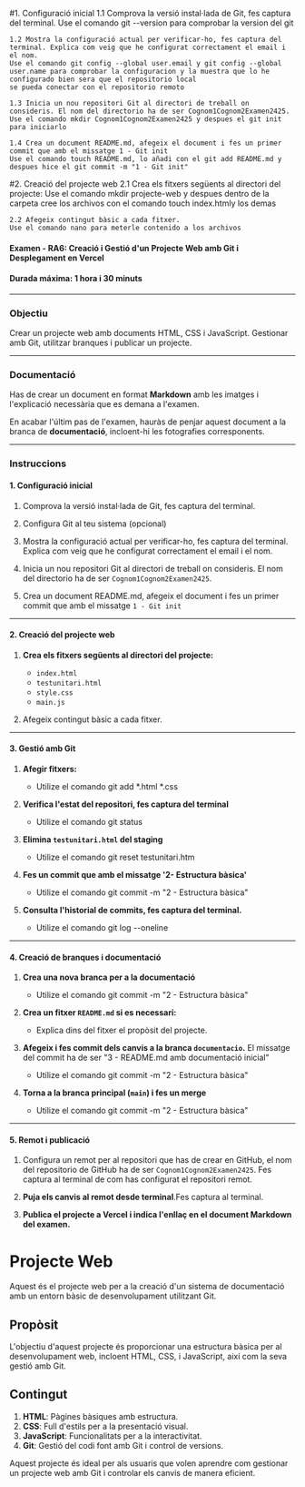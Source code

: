 #1. Configuració inicial
	1.1 Comprova la versió instal·lada de Git, fes captura del terminal.
	Use el comando git --version para comprobar la version del git

	1.2 Mostra la configuració actual per verificar-ho, fes captura del terminal. Explica com veig que he configurat correctament el email i el nom.
	Use el comando git config --global user.email y git config --global user.name para comprobar la configuracion y la muestra que lo he configurado bien sera que el repositorio local 
	se pueda conectar con el repositorio remoto

	1.3 Inicia un nou repositori Git al directori de treball on consideris. El nom del directorio ha de ser Cognom1Cognom2Examen2425.
	Use el comando mkdir Cognom1Cognom2Examen2425 y despues el git init para iniciarlo 

	1.4 Crea un document README.md, afegeix el document i fes un primer commit que amb el missatge 1 - Git init
	Use el comando touch README.md, lo añadi con el git add README.md y despues hice el git commit -m "1 - Git init"

#2. Creació del projecte web
	2.1 Crea els fitxers següents al directori del projecte:
	Use el comando mkdir projecte-web y despues dentro de la carpeta cree los archivos con el comando touch index.htmly los demas 
	
	2.2 Afegeix contingut bàsic a cada fitxer.
	Use el comando nano para meterle contenido a los archivos 
	
#### **Examen - RA6: Creació i Gestió d'un Projecte Web amb Git i Desplegament en Vercel**

#### **Durada máxima**: 1 hora i 30 minuts

---

### **Objectiu**  
Crear un projecte web amb documents HTML, CSS i JavaScript. 
Gestionar amb Git, utilitzar branques i publicar un projecte.

---

### **Documentació**  
Has de crear un document en format **Markdown** amb les imatges i l'explicació necessària que es demana a l'examen.  

En acabar l'últim pas de l'examen, hauràs de penjar aquest document a la branca de **documentació**, incloent-hi les fotografies corresponents.

---

### **Instruccions**

#### **1. Configuració inicial**

1. Comprova la versió instal·lada de Git, fes captura del terminal.

2. Configura Git al teu sistema (opcional)

3. Mostra la configuració actual per verificar-ho, fes captura del terminal. Explica com veig que he configurat correctament el email i el nom.

5. Inicia un nou repositori Git al directori de treball on consideris. El nom del directorio ha de ser `Cognom1Cognom2Examen2425`.

6. Crea un document README.md, afegeix el document i fes un primer commit que amb el missatge `1 - Git init`
---

#### **2. Creació del projecte web**

1. **Crea els fitxers següents al directori del projecte:**  
   - `index.html`
   - `testunitari.html`
   - `style.css`  
   - `main.js`  

2. Afegeix contingut bàsic a cada fitxer.

---

#### **3. Gestió amb Git**

1. **Afegir fitxers:**  
   - Utilize el comando git add *.html *.css  
   
2. **Verifica l'estat del repositori, fes captura del terminal** 
   - Utilize el comando git status

3. **Elimina `testunitari.html` del staging**
   - Utilize el comando git reset testunitari.htm

4. **Fes un commit que amb el missatge '2- Estructura bàsica'**  
   - Utilize el comando git commit -m "2 - Estructura bàsica"
 
5. **Consulta l'historial de commits, fes captura del terminal.**  
   - Utilize el comando git log --oneline
---

#### **4. Creació de branques i documentació**

1. **Crea una nova branca per a la documentació** 
   - Utilize el comando git commit -m "2 - Estructura bàsica"

2. **Crea un fitxer `README.md` si es necessari:**  
   - Explica dins del fitxer el propòsit del projecte.  

3. **Afegeix i fes commit dels canvis a la branca `documentacio`.**
El missatge del commit ha de ser "3 - README.md amb documentació inicial"
   - Utilize el comando git commit -m "2 - Estructura bàsica"

4. **Torna a la branca principal (`main`) i fes un merge** 
   - Utilize el comando git commit -m "2 - Estructura bàsica"
---

#### **5. Remot i publicació**

1. Configura un remot per al repositori que has de crear en GitHub, el nom del repositorio de GitHub ha de ser `Cognom1Cognom2Examen2425`. Fes captura al terminal de com has configurat el repositori remot.

2. **Puja els canvis al remot desde terminal**.Fes captura al terminal.

4. **Publica el projecte a Vercel i indica l'enllaç en el document Markdown del examen.**

# Projecte Web

Aquest és el projecte web per a la creació d'un sistema de documentació amb un entorn bàsic de desenvolupament utilitzant Git.

## Propòsit

L'objectiu d'aquest projecte és proporcionar una estructura bàsica per al desenvolupament web, incloent HTML, CSS, i JavaScript, així com la seva gestió amb Git.

## Contingut

1. **HTML**: Pàgines bàsiques amb estructura.
2. **CSS**: Full d'estils per a la presentació visual.
3. **JavaScript**: Funcionalitats per a la interactivitat.
4. **Git**: Gestió del codi font amb Git i control de versions.

Aquest projecte és ideal per als usuaris que volen aprendre com gestionar un projecte web amb Git i controlar els canvis de manera eficient.

